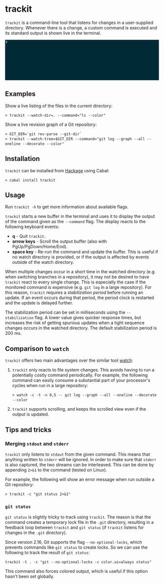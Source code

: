 # trackit

`trackit` is a command-line tool that listens for changes in a user-supplied directory. Whenever there is a change, a custom command is executed and its standard output is shown live in the terminal.

![](images/trackit.gif)

## Examples

Show a live listing of the files in the current directory:

    > trackit --watch-dir=. --command="ls --color"

Show a live revision graph of a Git repository:

    > GIT_DIR=`git rev-parse --git-dir`
    > trackit --watch-tree=$GIT_DIR --command="git log --graph --all --oneline --decorate --color"

## Installation

`trackit` can be installed from [Hackage](https://hackage.haskell.org/package/trackit) using Cabal:

    > cabal install trackit

## Usage

Run `trackit -h` to get more information about available flags.

`trackit` starts a new buffer in the terminal and uses it to display the output of the command given as the `--command` flag. The display reacts to the following keyboard events:

  * **q** - Quit `trackit`.
  * **arrow keys** - Scroll the output buffer (also with PgUp/PgDown/Home/End).
  * **space key** - Re-run the command and update the buffer. This is useful if no watch directory is provided, or if the output is affected by events outside of the watch directory.

When multiple changes occur in a short time in the watched directory (e.g. when switching branches in a repository), it may not be desired to have `trackit` react to every single change. This is especially the case if the monitored command is expensive (e.g. `git log` in a large repository). For this reason, `trackit` requires a *stabilization period* before running an update. If an event occurs during that period, the period clock is restarted and the update is delayed further.

The stabilization period can be set in milliseconds using the `--stabilization` flag. A lower value gives quicker response times, but increases the risk of getting spurious updates when a tight sequence changes occurs in the watched directory. The default stabilization period is 200 ms.

## Comparison to `watch`

`trackit` offers two main advantages over the similar tool [watch](https://linux.die.net/man/1/watch):

  1. `trackit` only reacts to file system changes. This avoids having to run a potentially costly command periodically. For example, the following command can easily consume a substantial part of your processor's cycles when run in a large repository:

     ```
     > watch -c -t -n 0,5 -- git log --graph --all --oneline --decorate --color
     ```

  2. `trackit` supports scrolling, and keeps the scrolled view even if the output is updated.

## Tips and tricks

### Merging `stdout` and `stderr`

`trackit` only listens to `stdout` from the given command. This means that anything written to `stderr` will be ignored. In order to make sure that `stderr` is also captured, the two streams can be interleaved. This can be done by appending `2>&1` to the command (tested on Linux).

For example, the following will show an error message when run outside a Git repository:

    > trackit -c "git status 2>&1"

### `git status`

`git status` is slightly tricky to track using `trackit`. The reason is that the command creates a temporary lock file in the `.git` directory, resulting in a feedback loop between `trackit` and `git status` (if `trackit` listens for changes in the `.git` directory).

Since version 2.16, Git supports the flag `--no-optional-locks`, which prevents commands like `git status` to create locks. So we can use the following to track the result of `git status`:

    trackit -t . -c "git --no-optional-locks -c color.ui=always status"

This command also forces colored output, which is useful if this option hasn't been set globally.

